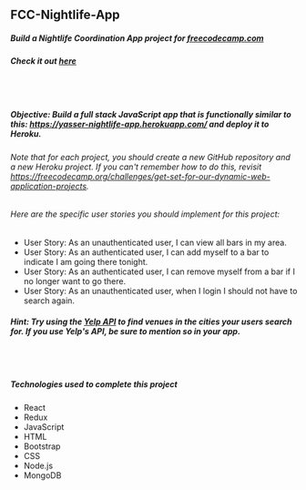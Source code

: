 ## FCC-Nightlife-App
##### Build a Nightlife Coordination App project for [freecodecamp.com](https://www.freecodecamp.org/challenges/build-a-nightlife-coordination-app)
##### Check it out [here](https://yoyo44.herokuapp.com/)

<br/>
<br/>

##### Objective: Build a full stack JavaScript app that is functionally similar to this: https://yasser-nightlife-app.herokuapp.com/ and deploy it to Heroku.
######  Note that for each project, you should create a new GitHub repository and a new Heroku project. If you can't remember how to do this, revisit https://freecodecamp.org/challenges/get-set-for-our-dynamic-web-application-projects.
###### Here are the specific user stories you should implement for this project:

- User Story: As an unauthenticated user, I can view all bars in my area.
- User Story: As an authenticated user, I can add myself to a bar to indicate I am going there tonight.
- User Story: As an authenticated user, I can remove myself from a bar if I no longer want to go there.
- User Story: As an unauthenticated user, when I login I should not have to search again.

##### Hint: Try using the [Yelp API](https://www.yelp.com/developers/documentation/) to find venues in the cities your users search for. If you use Yelp's API, be sure to mention so in your app.

<br/>
<br/>

##### Technologies used to complete this project
- React
- Redux
- JavaScript
- HTML
- Bootstrap
- CSS
- Node.js
- MongoDB


